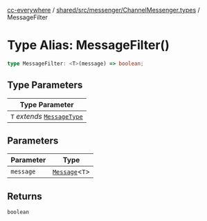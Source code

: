 [cc-everywhere](../../../../../index.md) / [shared/src/messenger/ChannelMessenger.types](../index.md) / MessageFilter

# Type Alias: MessageFilter()

```ts
type MessageFilter: <T>(message) => boolean;
```

## Type Parameters

| Type Parameter |
| ------ |
| `T` *extends* [`MessageType`](../../Message.types/enumerations/MessageType.md) |

## Parameters

| Parameter | Type |
| ------ | ------ |
| `message` | [`Message`](../../Message.types/type-aliases/Message.md)<`T`\> |

## Returns

`boolean`
